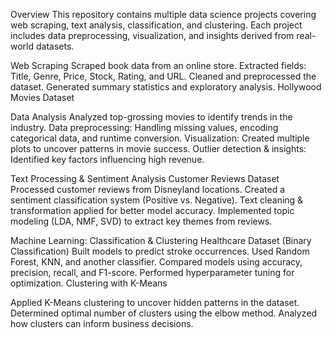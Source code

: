 Overview
This repository contains multiple data science projects covering web scraping, text analysis, classification, and clustering. Each project includes data preprocessing, visualization, and insights derived from real-world datasets.

Web Scraping
Scraped book data from an online store.
Extracted fields: Title, Genre, Price, Stock, Rating, and URL.
Cleaned and preprocessed the dataset.
Generated summary statistics and exploratory analysis.
Hollywood Movies Dataset

Data Analysis
Analyzed top-grossing movies to identify trends in the industry.
Data preprocessing: Handling missing values, encoding categorical data, and runtime conversion.
Visualization: Created multiple plots to uncover patterns in movie success.
Outlier detection & insights: Identified key factors influencing high revenue.


Text Processing & Sentiment Analysis
Customer Reviews Dataset
Processed customer reviews from Disneyland locations.
Created a sentiment classification system (Positive vs. Negative).
Text cleaning & transformation applied for better model accuracy.
Implemented topic modeling (LDA, NMF, SVD) to extract key themes from reviews.

Machine Learning: Classification & Clustering
Healthcare Dataset (Binary Classification)
Built models to predict stroke occurrences.
Used Random Forest, KNN, and another classifier.
Compared models using accuracy, precision, recall, and F1-score.
Performed hyperparameter tuning for optimization.
Clustering with K-Means

Applied K-Means clustering to uncover hidden patterns in the dataset.
Determined optimal number of clusters using the elbow method.
Analyzed how clusters can inform business decisions.
